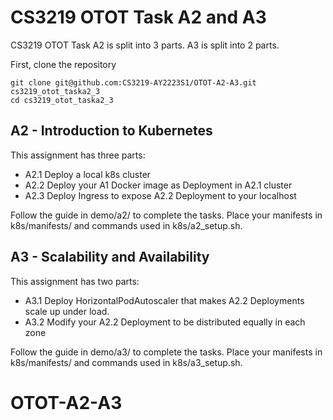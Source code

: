 # CS3219 OTOT Task A2 and A3
CS3219 OTOT Task A2 is split into 3 parts. A3 is split into 2 parts.

First, clone the repository

```
git clone git@github.com:CS3219-AY2223S1/OTOT-A2-A3.git cs3219_otot_taska2_3
cd cs3219_otot_taska2_3
```

## A2 - Introduction to Kubernetes

This assignment has three parts:
* A2.1 Deploy a local k8s cluster
* A2.2 Deploy your A1 Docker image as Deployment in A2.1 cluster
* A2.3 Deploy Ingress to expose A2.2 Deployment to your localhost

Follow the guide in demo/a2/ to complete the tasks.
Place your manifests in k8s/manifests/ and commands used in k8s/a2_setup.sh.

## A3 - Scalability and Availability

This assignment has two parts:
* A3.1 Deploy HorizontalPodAutoscaler that makes A2.2 Deployments scale up under load.
* A3.2 Modify your A2.2 Deployment to be distributed equally in each zone


Follow the guide in demo/a3/ to complete the tasks.
Place your manifests in k8s/manifests/ and commands used in k8s/a3_setup.sh.
# OTOT-A2-A3
